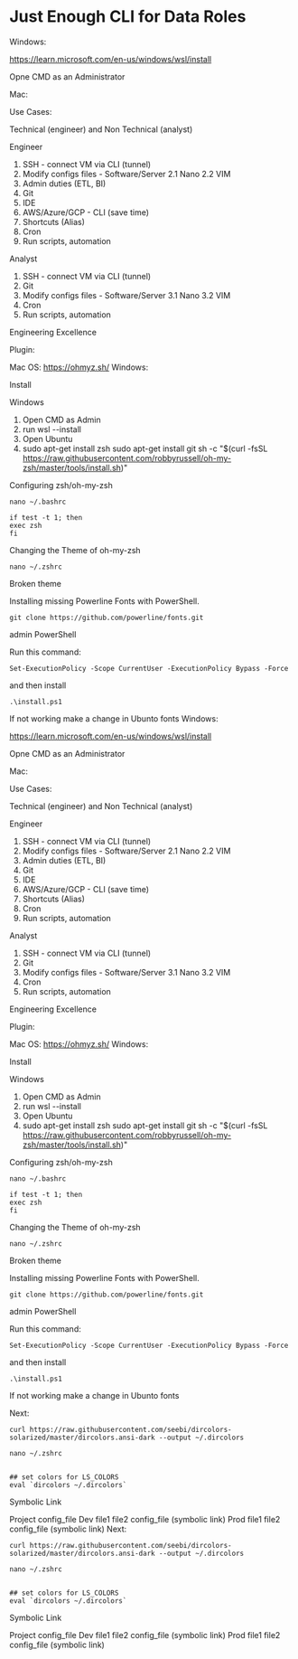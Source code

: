 # Just Enough CLI for Data Roles

Windows:

https://learn.microsoft.com/en-us/windows/wsl/install

Opne CMD as an Administrator

Mac:

Use Cases:

Technical (engineer) and Non Technical (analyst)


Engineer
1. SSH - connect VM via CLI (tunnel)
2. Modify configs files - Software/Server
	2.1 Nano
	2.2 VIM
3. Admin duties (ETL, BI)
4. Git 
5. IDE
6. AWS/Azure/GCP - CLI (save time)
7. Shortcuts (Alias)
8. Cron
9. Run scripts, automation

Analyst
1. SSH - connect VM via CLI (tunnel)
2. Git
3. Modify configs files - Software/Server
	3.1 Nano
	3.2 VIM
4. Cron
5. Run scripts, automation

Engineering Excellence


Plugin:

Mac OS: https://ohmyz.sh/
Windows: 


Install 


Windows
1. Open CMD as Admin
2. run wsl --install
3. Open Ubuntu
4. sudo apt-get install zsh
	sudo apt-get install git
	sh -c "$(curl -fsSL https://raw.githubusercontent.com/robbyrussell/oh-my-zsh/master/tools/install.sh)"

Configuring zsh/oh-my-zsh

```
nano ~/.bashrc
```

```
if test -t 1; then
exec zsh
fi
```

Changing the Theme of oh-my-zsh
```
nano ~/.zshrc
```

Broken theme

Installing missing Powerline Fonts with PowerShell.
```
git clone https://github.com/powerline/fonts.git
```

admin PowerShell

Run this command:

```
Set-ExecutionPolicy -Scope CurrentUser -ExecutionPolicy Bypass -Force
```
and then install
```
.\install.ps1
```

If not working make a change in Ubunto fonts
Windows:

https://learn.microsoft.com/en-us/windows/wsl/install

Opne CMD as an Administrator

Mac:



Use Cases:

Technical (engineer) and Non Technical (analyst)


Engineer
1. SSH - connect VM via CLI (tunnel)
2. Modify configs files - Software/Server
	2.1 Nano
	2.2 VIM
3. Admin duties (ETL, BI)
4. Git 
5. IDE
6. AWS/Azure/GCP - CLI (save time)
7. Shortcuts (Alias)
8. Cron
9. Run scripts, automation

Analyst
1. SSH - connect VM via CLI (tunnel)
2. Git
3. Modify configs files - Software/Server
	3.1 Nano
	3.2 VIM
4. Cron
5. Run scripts, automation

Engineering Excellence


Plugin:

Mac OS: https://ohmyz.sh/
Windows: 


Install 


Windows
1. Open CMD as Admin
2. run wsl --install
3. Open Ubuntu
4. sudo apt-get install zsh
	sudo apt-get install git
	sh -c "$(curl -fsSL https://raw.githubusercontent.com/robbyrussell/oh-my-zsh/master/tools/install.sh)"

Configuring zsh/oh-my-zsh

```
nano ~/.bashrc
```

```
if test -t 1; then
exec zsh
fi
```

Changing the Theme of oh-my-zsh
```
nano ~/.zshrc
```

Broken theme

Installing missing Powerline Fonts with PowerShell.
```
git clone https://github.com/powerline/fonts.git
```

admin PowerShell

Run this command:

```
Set-ExecutionPolicy -Scope CurrentUser -ExecutionPolicy Bypass -Force
```
and then install
```
.\install.ps1
```

If not working make a change in Ubunto fonts

Next:

```
curl https://raw.githubusercontent.com/seebi/dircolors-solarized/master/dircolors.ansi-dark --output ~/.dircolors
```

```
nano ~/.zshrc


## set colors for LS_COLORS
eval `dircolors ~/.dircolors`
```




Symbolic Link

Project
	config_file
	Dev
		file1
		file2
		config_file (symbolic link)
	Prod
		file1
		file2
		config_file (symbolic link)
Next:

```
curl https://raw.githubusercontent.com/seebi/dircolors-solarized/master/dircolors.ansi-dark --output ~/.dircolors
```

```
nano ~/.zshrc


## set colors for LS_COLORS
eval `dircolors ~/.dircolors`
```




Symbolic Link

Project
	config_file
	Dev
		file1
		file2
		config_file (symbolic link)
	Prod
		file1
		file2
		config_file (symbolic link)